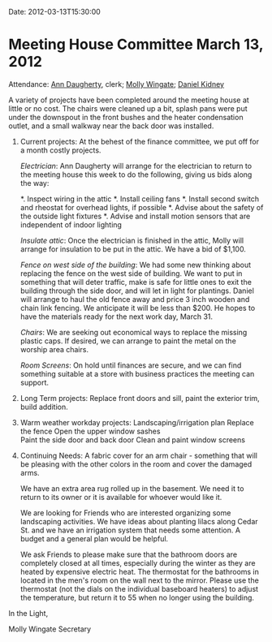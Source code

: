 Date: 2012-03-13T15:30:00

[AnnDaugherty]: /Friends/AnnDaugherty
[DanielKidney]: /Friends/DanielKidney
[MollyWingate]: /Friends/MollyWingate

Meeting House Committee  March 13, 2012
=======================================
Attendance:  [Ann Daugherty][AnnDaugherty], clerk; [Molly Wingate][MollyWingate]; 
[Daniel Kidney][DanielKidney]

A variety of projects have been completed around the meeting house at little or 
no cost. The chairs were cleaned up a bit, splash pans were put under the 
downspout in the front bushes and the heater condensation outlet, and a small 
walkway near the back door was installed.

1. Current projects: At the behest of the finance committee, we put off for a 
   month costly projects.  

   *Electrician*:  Ann Daugherty will arrange for the electrician to return to 
   the meeting house this week to do the following, giving us bids along the way:

   *. Inspect wiring in the attic
   *. Install ceiling fans
   *. Install second switch and rheostat for overhead lights, if possible
   *. Advise about the safety of the outside light fixtures
   *. Advise and install motion sensors that are independent of indoor lighting
	
   *Insulate attic*: Once the electrician is finished in the attic,   Molly will 
   arrange for insulation to be put in the attic.  We have a bid of $1,100.

   *Fence on west side of the building*: We had some new thinking about 
   replacing the fence on the west side of building.  We want to put in 
   something that will deter traffic, make is safe for little ones to exit the 
   building through the side door, and will let in light for plantings. Daniel 
   will arrange to haul the old fence away and price 3 inch wooden and chain 
   link fencing.  We anticipate it will be less than $200. He hopes to have the 
   materials ready for the next work day, March 31.

   *Chairs*: We are seeking out economical ways to replace the missing plastic 
   caps.  If desired, we can arrange to paint the metal on the worship area chairs. 

   *Room Screens*:  On hold until finances are secure, and we can find something 
   suitable at a store with business practices the meeting can support.

2. Long Term projects: Replace front doors and sill, paint the exterior trim, build addition.

3. Warm weather workday projects:
	Landscaping/irrigation plan
	Replace the fence
	Open the upper window sashes	
	Paint the side door and back door
	Clean and paint window screens

4. Continuing Needs:
   A fabric cover for an arm chair - something that will be pleasing with the 
   other colors in the room and cover the damaged arms.

   We have an extra area rug rolled up in the basement.  We need it to return 
   to its owner or it is available for whoever would like it.  

   We are looking for Friends who are interested organizing some landscaping 
   activities. We have ideas about planting lilacs along Cedar St. and we have 
   an irrigation system that needs some attention. A budget and a general plan 
   would be helpful.  

   We ask Friends to please make sure that the bathroom doors are completely 
   closed at all times, especially during the winter as they are heated by 
   expensive electric heat.  The thermostat for the bathrooms in located in the 
   men's room on the wall next to the mirror.   Please use the thermostat (not 
   the dials on the individual baseboard heaters) to adjust the temperature, 
   but return it to 55 when no longer using the building.  


In the Light,

Molly Wingate
Secretary	
